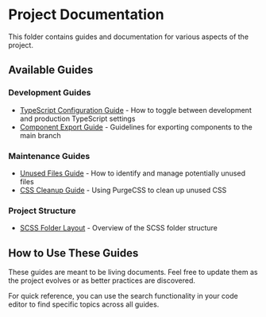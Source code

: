 # Project Documentation

This folder contains guides and documentation for various aspects of the project.

## Available Guides

### Development Guides
- [TypeScript Configuration Guide](./typescript/config-guide.md) - How to toggle between development and production TypeScript settings
- [Component Export Guide](./components/export-guide.md) - Guidelines for exporting components to the main branch

### Maintenance Guides
- [Unused Files Guide](./maintenance/unused-files-guide.md) - How to identify and manage potentially unused files
- [CSS Cleanup Guide](./maintenance/css-cleanup-guide.md) - Using PurgeCSS to clean up unused CSS

### Project Structure
- [SCSS Folder Layout](./structure/scss-folder-layout.md) - Overview of the SCSS folder structure

## How to Use These Guides

These guides are meant to be living documents. Feel free to update them as the project evolves or as better practices are discovered.

For quick reference, you can use the search functionality in your code editor to find specific topics across all guides.